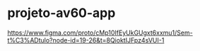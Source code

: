 # projeto-av60-app

https://www.figma.com/proto/cMp10IfEyUkGUgxt6xxmu1/Sem-t%C3%ADtulo?node-id=19-26&t=8QioktIJFpz4sVUI-1

